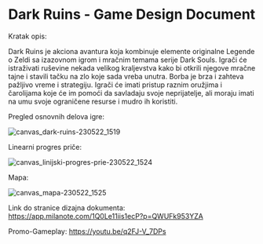 # Dark Ruins - Game Design Document

Kratak opis:

Dark Ruins je akciona avantura koja kombinuje elemente originalne Legende o Zeldi sa izazovnom igrom i mračnim temama serije Dark Souls. Igrači će istraživati ruševine nekada velikog kraljevstva kako bi otkrili njegove mračne tajne i stavili tačku na zlo koje sada vreba unutra.
Borba je brza i zahteva pažljivo vreme i strategiju. Igrači će imati pristup raznim oružjima i čarolijama koje će im pomoći da savladaju svoje neprijatelje, ali moraju imati na umu svoje ograničene resurse i mudro ih koristiti.

Pregled osnovnih delova igre:

![canvas_dark-ruins-230522_1519](https://github.com/Petar-Matijevic/DarkRuins/assets/63779067/c531c040-aef3-4acb-8d63-e21ed3f68e8e)


Linearni progres priče:

![canvas_linijski-progres-prie-230522_1524](https://github.com/Petar-Matijevic/DarkRuins/assets/63779067/5c5447d2-46ae-4b63-9168-fcd4719c40c9)


Mapa:

![canvas_mapa-230522_1525](https://github.com/Petar-Matijevic/DarkRuins/assets/63779067/87b7896f-7b83-485b-af28-992a957ac52f)


Link do stranice dizajna dokumenta: https://app.milanote.com/1Q0Le11iis1ecP?p=QWUFk953YZA 

Promo-Gameplay: https://youtu.be/q2FJ-V_7DPs 
